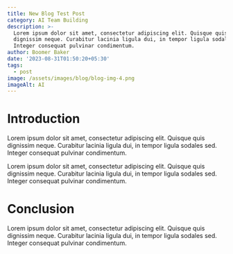 ```yaml
---
title: New Blog Test Post
category: AI Team Building
description: >-
  Lorem ipsum dolor sit amet, consectetur adipiscing elit. Quisque quis
  dignissim neque. Curabitur lacinia ligula dui, in tempor ligula sodales sed.
  Integer consequat pulvinar condimentum.
author: Boomer Baker
date: '2023-08-31T01:50:20+05:30'
tags:
  - post
image: /assets/images/blog/blog-img-4.png
imageAlt: AI
---
```

# Introduction

Lorem ipsum dolor sit amet, consectetur adipiscing elit. Quisque quis dignissim neque. Curabitur lacinia ligula dui, in tempor ligula sodales sed. Integer consequat pulvinar condimentum.

Lorem ipsum dolor sit amet, consectetur adipiscing elit. Quisque quis dignissim neque. Curabitur lacinia ligula dui, in tempor ligula sodales sed. Integer consequat pulvinar condimentum.

# Conclusion

Lorem ipsum dolor sit amet, consectetur adipiscing elit. Quisque quis dignissim neque. Curabitur lacinia ligula dui, in tempor ligula sodales sed. Integer consequat pulvinar condimentum.
